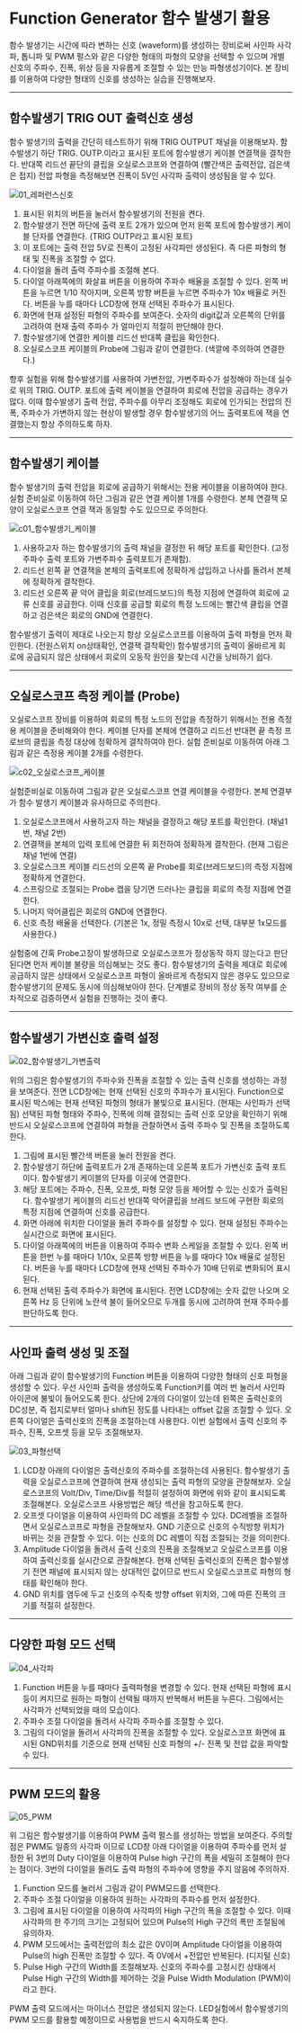 

# Function Generator 함수 발생기 활용

함수 발생기는 시간에 따라 변하는 신호 (waveform)를 생성하는 장비로써 사인파 사각파, 톱니파 및 PWM 펄스와 같은 다양한 형태의 파형의 모양을 선택할 수 있으며 개별 신호의 주파수, 진폭, 위상 등을 자유롭게 조절할 수 있는 만능 파형생성기이다. 본 장비를 이용하여 다양한 형태의 신호를 생성하는 실습을 진행해보자.



--------------------
## 함수발생기 TRIG OUT 출력신호 생성

함수 발생기의 출력을 간단히 테스트하기 위해 TRIG OUTPUT 채널을 이용해보자. 함수발생기 하단 TRIG. OUTP.이라고 표시된 포트에 함수발생기 케이블 연결잭을 결착한다. 반대쪽 리드선 끝단의 클립을 오실로스코프와 연결하여 (빨간색은 출력전압, 검은색은 접지) 전압 파형을 측정해보면 진폭이 5V인 사각파 출력이 생성됨을 알 수 있다.

![01_레퍼런스신호](./images/01x.jpg '레퍼런스 신호')

1. 표시된 위치의 버튼을 눌러서 함수발생기의 전원을 켠다. 
2. 함수발생기 전면 하단에 출력 포트 2개가 있으며 먼저 왼쪽 포트에 함수발생기 케이블 단자를 연결한다. (TRIG OUTP라고 표시된 포트)
3. 이 포트에는 출력 전압 5V로 진폭이 고정된 사각파만 생성된다. 즉 다른 파형의 형태 및 진폭을 조절할 수 없다.
4. 다이얼을 돌려 출력 주파수를 조절해 본다.
5. 다이얼 아래쪽에의 화살표 버튼을 이용하여 주파수 배율을 조절할 수 있다. 왼쪽 버튼을 누르면 1/10 작아지며, 오른쪽 방향 버튼을 누르면 주파수가 10x 배율로 커진다. 버튼을 누를 때마다 LCD창에 현재 선택된 주파수가 표시된다.
6. 화면에 현재 설정된 파형의 주파수를 보여준다. 숫자의 digit값과 오른쪽의 단위를 고려하여 현재 출력 주파수 가 얼마인지 적절히 판단해야 한다.
7. 함수발생기에 연결한 케이블 리드선 반대쪽 클립을 확인한다. 
8. 오실로스코프 케이블의 Probe에 그림과 같이 연결한다. (색깔에 주의하여 연결한다.)

향후 실험을 위해 함수발생기를 사용하여 가변전압, 가변주파수가 설정해야 하는데 실수로 위의 TRIG. OUTP. 포트에 출력 케이블을 연결하여 회로에 전압을 공급하는 경우가 많다. 이때 함수발생기 출력 전압, 주파수를 아무리 조정해도 회로에 인가되는 전압의 진폭, 주파수가 가변하지 않는 현상이 발생할 경우 함수발생기의 어느 출력포트에 잭을 연결했는지 항상 주의하도록 하자.



------------------
## 함수발생기 케이블

함수 발생기의 출력 전압을 회로에 공급하기 위해서는 전용 케이블을 이용하여야 한다. 실험 준비실로 이동하여 하단 그림과 같은 연결 케이블 1개를 수령한다. 본체 연결잭 모양이 오실로스코프 연결 잭과 동일할 수도 있으므로 주의한다.

![c01_함수발생기_케이블](./images/c01.jpg '함수발생기 케이블')

1. 사용하고자 하는 함수발생기의 출력 채널을 결정한 뒤 해당 포트를 확인한다. (고정 주파수 출력 포트와 가변주파수 출력포트가 존재함).
2. 리드선 왼쪽 끝 연결잭을 본체의 출력포트에 정확하게 삽입하고 나사를 돌려서 본체에 정확하게 결착한다.
3. 리드선 오른쪽 끝 악어 클립을 회로(브레드보드)의 특정 지점에 연결하여 회로에 교류 신호를 공급한다. 이때 신호를 공급할 회로의 특정 노드에는 빨간색 클립을 연결하고 검은색은 회로의 GND에 연결한다.

함수발생기 출력이 제대로 나오는지 항상 오실로스코프를 이용하여 출력 파형을 먼저 확인한다. (전원스위치 on상태확인, 연결잭 결착확인) 함수발생기의 출력이 올바르게 회로에 공급되지 않은 상태에서 회로의 오동작 원인을 찾는데 시간을 낭비하기 쉽다.



------------------
## 오실로스코프 측정 케이블 (Probe)

오실로스코프 장비를 이용하여 회로의 특정 노드의 전압을 측정하기 위해서는 전용 측정용 케이블을 준비해와야 한다. 케이블 단자를 본체에 연결하고 리드선 반대편 끝 측정 프로브의 클립을 측정 대상에 정확하게 결착하여야 한다. 실험 준비실로 이동하여 아래 그림과 같은 측정용 케이블 2개를 수령한다.

![c02_오실로스코프_케이블](./images/c02.jpg '오실로스코프 케이블')

실험준비실로 이동하여 그림과 같은 오실로스코프 연결 케이블을 수령한다. 본체 연결부가 함수 발생기 케이블과 유사하므로 주의한다.

1. 오실로스코프에서 사용하고자 하는 채널을 결정하고 해당 포트를 확인한다. (채널1번, 채널 2번) 
2. 연결잭을 본체의 입력 포트에 연결한 뒤 회전하여 정확하게 결착한다. (현재 그림은 채널 1번에 연결)
3. 오실로스크프 케이블 리드선의 오른쪽 끝 Probe를 회로(브레드보드)의 측정 지점에 정확하게 연결한다. 
4. 스프링으로 조절되는 Probe 캡을 당기면 드러나는 클립을 회로의 측정 지점에 연결한다. 
5. 나머지 악어클립은 회로의 GND에 연결한다.
6. 신호 측정 배율을 선택한다. (기본은 1x, 정밀 측정시 10x로 선택, 대부분 1x모드를 사용한다.)

실험중에 간혹 Probe고장이 발생하므로 오실로스코프가 정상동작 하지 않는다고 판단된다면 먼저 케이블 불량을 의심해보는 것도 좋다. 함수발생기의 출력을 제대로 회로에 공급하지 않은 상태에서 오실로스코프 파형이 올바르게 측정되지 않은 경우도 있으므로 함수발생기의 문제도 동시에 의심해보아야 한다. 단계별로 장비의 정상 동작 여부를 순차적으로 검증하면서 실험을 진행하는 것이 좋다.



--------------------
## 함수발생기 가변신호 출력 설정

![02_함수발생기_가변출력](./images/02x.jpg '함수발생기 가변출력')

위의 그림은 함수발생기의 주파수와 진폭을 조절할 수 있는 출력 신호를 생성하는 과정을 보여준다. 전면 LCD창에는 현재 선택된 신호의 주파수가 표시된다. Function으로 표시된 박스에는 현재 선택된 파형의 형태가 불빛으로 표시된다. (현재는 사인파가 선택됨) 선택된 파형 형태와 주파수, 진폭에 의해 결정되는 출력 신호 모양을 확인하기 위해 반드시 오실로스코프에 연결하여 파형을 관찰하면서 출력 주파수 및 진폭을 조절하도록 한다.

1. 그림에 표시된 빨간색 버튼을 눌러 전원을 켠다.
2. 함수발생기 하단에 출력포트가 2개 존재하는데 오른쪽 포트가 가변신호 출력 포트이다. 함수발생기 케이블의 단자를 이곳에 연결한다. 
3. 해당 포트에는 주파수, 진폭, 오프셋, 파형 모양 등을 제어할 수 있는 신호가 출력된다. 함수발생기 케이블의 리드선 반대쪽 악어클립을 브레드 보드에 구현한 회로의 특정 지점에 연결하여 신호를 공급한다.
4. 화면 아래에 위치한 다이얼을 돌려 주파수를 설정할 수 있다. 현재 설정된 주파수는 실시간으로 화면에 표시된다.
5. 다이얼 아래쪽에의 버튼을 이용하여 주파수 변화 스케일을 조절할 수 있다. 왼쪽 버튼을 한번 누를 때마다 1/10x, 오른쪽 방향 버튼을 누를 때마다 10x 배율로 설정된다. 버튼을 누를 때마다 LCD창에 현재 선택된 주파수가 10배 단위로 변화되어 표시된다.
6. 현재 선택된 출력 주파수가 화면에 표시된다.  전면 LCD창에는 숫자 값만 나오며 오른쪽 Hz 등 단위에 노란색 불이 들어오므로 두개를 동시에 고려하여 현재 주파수를 판단하도록 한다.



--------------------
## 사인파 출력 생성 및 조절

아래 그림과 같이 함수발생기의 Function 버튼을 이용하여 다양한 형태의 신호 파형을 생성할 수 있다. 우선 사인파 출력을 생성하도록 Function키를 여러 번 눌러서 사인파 아이콘에 불빛이 들어오도록 한다. 상단에 2개의 다이얼이 있는데 왼쪽은 출력신호의 DC성분, 즉 접지로부터 얼마나 shift된 정도를 나타내는 offset 값을 조절할 수 있다. 오른쪽 다이얼은 출력신호의 진폭을 조절하는데 사용한다. 이번 실험에서 출력 신호의 주파수, 진폭, 오프셋 등을 모두 조절해보자.

![03_파형선택](./images/03x.jpg '파형선택')

1. LCD창 아래의 다이얼은 출력신호의 주파수를 조절하는데 사용된다. 함수발생기 출력을 오실로스코프에 연결하여 현재 생성되는 출력 파형의 모양을 관찰해보자. 오실로스코프의  Volt/Div, Time/Div를 적절히 설정하여 화면에 위와 같이 표시되도록 조절해본다. 오실로스코프 사용방법은 해당 섹션을 참고하도록 한다.
2. 오프셋 다이얼을 이용하여 사인파의 DC 레벨을 조절할 수 있다. DC레벨을 조절하면서 오실로스코프로 파형을 관찰해보자. GND 기준으로 신호의 수직방향 위치가 바뀌는 것을 관찰할 수 있다. 이는 신호의 DC 레벨이 직접 조절되는 것을 의미한다. 
3. Amplitude 다이얼을 돌려서 출력 신호의 진폭을 조절해보고 오실로스코프를 이용하여 출력신호를 실시간으로 관찰해본다. 현재 선택된 출력신호의 진폭은 함수발생기 전면 패널에 표시되지 않는 상대적인 값이므로 반드시 오실로스코프로 파형의 형태를 확인해야 한다.
4. GND 위치를 염두에 두고 신호의 수직축 방향 offset 위치와, 그에 따른 진폭의 크기를 적절히 설정한다.



--------------------
## 다양한 파형 모드 선택

![04_사각파](./images/04x.jpg '사각파')

1. Function 버튼을 누를 때마다 출력파형을 변경할 수 있다. 현재 선택된 파형에 표시등이 켜지므로 원하는 파형이 선택될 때까지 반복해서 버튼을 누른다. 그림에서는 사각파가 선택되었을 때의 모습이다.
2. 주파수 조절 다이얼을 돌려서 사각파 주파수를 조절할 수 있다. 
3. 그림의 다이얼을 돌려서 사각파의 진폭을 조절할 수 있다. 오실로스코프 화면에 표시된 GND위치를 기준으로 현재 선택된 신호 파형의 +/- 진폭 및 전압 값을 파악할 수 있다. 



--------------------
## PWM 모드의 활용

![05_PWM](./images/05x.jpg 'PWM 모드의 활용')

위 그림은 함수발생기를 이용하여 PWM 출력 펄스를 생성하는 방법을 보여준다. 주의할 점은 PWM도 일종의 사각파 이므로 LCD창 아래 다이얼을 이용하여 주파수를 먼저 설정한 뒤 3번의 Duty 다이얼을 이용하여 Pulse high 구간의 폭을 세밀히 조절해야 한다는 점이다. 3번의 다이얼을 돌려도 출력 파형의 주파수에 영향을 주지 않음에 주의하자.

1. Function 모드를 눌러서 그림과 같이 PWM모드를 선택한다.
2. 주파수 조절 다이얼을 이용하여 원하는 사각파의 주파수를 먼저 설정한다.
3. 그림에 표시된 다이얼을 이용하여 사각파의 High 구간의 폭을 조절할 수 있다. 이때 사각파의 한 주기의 크기는 고정되어 있으며 Pulse의 High 구간의 폭만 조절됨에 유의하자.
4. PWM 모드에서는 출력전압의 최소 값은 0V이며 Amplitude 다이얼을 이용하여 Pulse의 high 진폭만 조절할 수 있다. 즉 0V에서 +전압만 반복된다. (디지털 신호)
5. Pulse High 구간의 Width를 조절해보자. 신호의 주파수를 고정시킨 상태에서 Pulse High 구간의 Width를 제어하는 것을 Pulse Width Modulation (PWM)이라고 한다.

PWM 출력 모드에서는 마이너스 전압은 생성되지 않는다. LED실험에서 함수발생기의 PWM 모드를 활용할 예정이므로 사용법을 반드시 숙지하도록 한다. 



